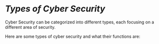 # **_Types of Cyber Security_**
<p>Cyber Security can be categorized into different types, each focusing on a different area of security.</p>
<p>Here are some types of cyber security and what their functions are: </p>
